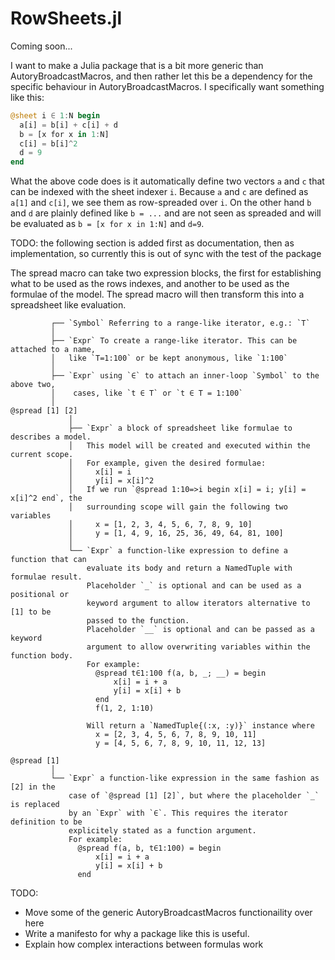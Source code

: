 # RowSheets.jl

Coming soon...

I want to make a Julia package that is a bit more generic than AutoryBroadcastMacros, and then rather let this be a dependency for the specific behaviour in AutoryBroadcastMacros. I specifically want something like this:

```julia
@sheet i ∈ 1:N begin
  a[i] = b[i] + c[i] + d
  b = [x for x in 1:N]
  c[i] = b[i]^2
  d = 9
end
```

What the above code does is it automatically define two vectors `a` and `c` that can be indexed with the sheet indexer `i`. Because `a` and `c` are defined as `a[1]` and `c[i]`, we see them as row-spreaded over `i`. On the other hand `b` and `d` are plainly defined like `b = ...` and are not seen as spreaded and will be evaluated as `b = [x for x in 1:N]` and `d=9`.


TODO: the following section is added first as documentation, then as implementation, so currently this is out of sync with the test of the package


The spread macro can take two expression blocks, the first for establishing what to be used as the rows indexes, and another to be used as the formulae of the model. The spread macro will then transform this into a spreadsheet like evaluation.
```
         ┌── `Symbol` Referring to a range-like iterator, e.g.: `T`
         │
         ├── `Expr` To create a range-like iterator. This can be attached to a name,
         │   like `T=1:100` or be kept anonymous, like `1:100`
         │
         ├── `Expr` using `∈` to attach an inner-loop `Symbol` to the above two, 
         │    cases, like `t ∈ T` or `t ∈ T = 1:100`
         │   
@spread [1] [2]
             │   
             ├── `Expr` a block of spreadsheet like formulae to describes a model.
             │   This model will be created and executed within the current scope.
             │   For example, given the desired formulae:
             │     x[i] = i
             │     y[i] = x[i]^2
             │   If we run `@spread 1:10=>i begin x[i] = i; y[i] = x[i]^2 end`, the
             │   surrounding scope will gain the following two variables
             │     x = [1, 2, 3, 4, 5, 6, 7, 8, 9, 10]
             │     y = [1, 4, 9, 16, 25, 36, 49, 64, 81, 100]
             │
             └── `Expr` a function-like expression to define a function that can 
                 evaluate its body and return a NamedTuple with formulae result.
                 Placeholder `_` is optional and can be used as a positional or 
                 keyword argument to allow iterators alternative to [1] to be 
                 passed to the function.
                 Placeholder `__` is optional and can be passed as a keyword 
                 argument to allow overwriting variables within the function body.
                 For example:
                   @spread t∈1:100 f(a, b, _; __) = begin
                       x[i] = i + a
                       y[i] = x[i] + b
                   end
                   f(1, 2, 1:10)

                 Will return a `NamedTuple{(:x, :y)}` instance where
                   x = [2, 3, 4, 5, 6, 7, 8, 9, 10, 11]
                   y = [4, 5, 6, 7, 8, 9, 10, 11, 12, 13]

@spread [1]
         │   
         └── `Expr` a function-like expression in the same fashion as [2] in the
             case of `@spread [1] [2]`, but where the placeholder `_` is replaced
             by an `Expr` with `∈`. This requires the iterator definition to be
             explicitely stated as a function argument.
             For example:
               @spread f(a, b, t∈1:100) = begin
                   x[i] = i + a
                   y[i] = x[i] + b
               end
```

TODO:
 - Move some of the generic AutoryBroadcastMacros functionaility over here
 - Write a manifesto for why a package like this is useful.
 - Explain how complex interactions between formulas work
